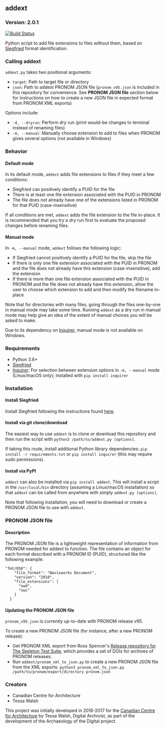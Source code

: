 ## addext

### Version: 2.0.1

[![Build Status](https://travis-ci.org/tw4l/addext.svg?branch=master)](https://travis-ci.org/tw4l/addext)

Python script to add file extensions to files without them, based on [Siegfried](https://github.com/richardlehane/siegfried) format identification.

### Calling addext

`addext.py` takes two positional arguments:
* `target`: Path to target file or directory
* `json`: Path to addext PRONOM JSON file (`pronom_v95.json` is included in this repository for convenience. See **PRONOM JSON file** section below for instructions on how to create a new JSON file in expected format from PRONOM XML exports)

Options include:  
* `-d, --dryrun`: Perform dry run (print would-be changes to terminal instead of renaming files)
* `-m, --manual`: Manually choose extension to add to files when PRONOM gives several options (not available in Windows)

### Behavior

#### Default mode

In its default mode, `addext` adds file extensions to files if they meet a few conditions:  
* Siegfried can positively identify a PUID for the file
* There is at least one file extension associated with the PUID in PRONOM
* The file does not already have one of the extensions listed in PRONOM for that PUID (case-insensitive)

If all conditions are met, `addext` adds the file extension to the file in-place. It is recommended that you try a dry run first to evaluate the proposed changes before renaming files.

#### Manual mode

In `-m, --manual` mode, `addext` follows the following logic:
* If Siegfried cannot positively identify a PUID for the file, skip the file
* If there is only one file extension associated with the PUID in PRONOM and the file does not already have this extension (case-insensitive), add the extension
* If there is more than one file extension associated with the PUID in PRONOM and the file does not already have this extension, allow the user to choose which extension to add and then modify the filename in-place

Note that for directories with many files, going through the files one-by-one in manual mode may take some time. Running `addext` as a dry run in manual mode may help give an idea of the extent of manual choices you will be asked to make.

Due to its dependency on [Inquirer](https://github.com/magmax/python-inquirer), manual mode is not available on Windows.

### Requirements 

* Python 3.6+
* [Siegfried](https://github.com/richardlehane/siegfried)
* [Inquirer](https://github.com/magmax/python-inquirer): For selection between extension options in `-m, --manual` mode (Linux/macOS only); installed with `pip install inquirer`

### Installation

#### Install Siegfried

Install Siegfried following the instructions found [here](https://github.com/richardlehane/siegfried).

#### Install via git clone/download

The easiest way to use `addext` is to clone or download this repository and then run the script with `python3 /path/to/addext.py [options]`.

If taking this route, install additional Python library dependencies: `pip install -r requirements.txt` or `pip install inquirer` (this may require sudo permissions).

#### Install via PyPI

`addext` can also be installed via `pip install addext`. This will install a script in the `/usr/local/bin` directory (assuming a Linux/macOS installation) so that `addext` can be called from anywhere with simply `addext.py [options]`.

Note that following installation, you will need to download or create a PRONOM JSON file to use with `addext`.

### PRONOM JSON file

#### Description

The PRONOM JSON file is a lightweight representation of information from PRONOM needed for addext to function. The file contains an object for each format described with a PRONOM ID (PUID), structured like the following example:

```
"fmt/858": {
    "file_format": "Navisworks Document",
    "version": "2010",
    "file_extensions": [
      "nwd",
      "nwc"
    ]
  }
```

#### Updating the PRONOM JSON file

`pronom_v95.json` is currently up-to-date with PRONOM release v95.

To create a new PRONOM JSON file (for instance, after a new PRONOM release):  
* Get PRONOM XML export from Ross Spencer's [Release repository for The Skeleton Test Suite](https://github.com/exponential-decay/pronom-archive-and-skeleton-test-suite), which provides a set of DOIs for archives of PRONOM releases.
* Run `addext/pronom_xml_to_json.py` to create a new PRONOM JSON file from the XML exports: `python3 pronom_xml_to_json.py /path/to/pronom/export/directory pronom.json`

### Creators

* Canadian Centre for Architecture
* Tessa Walsh

This project was initially developed in 2016-2017 for the [Canadian Centre for Architecture](https://www.cca.qc.ca) by Tessa Walsh, Digital Archivist, as part of the development of the Archaeology of the Digital project.
